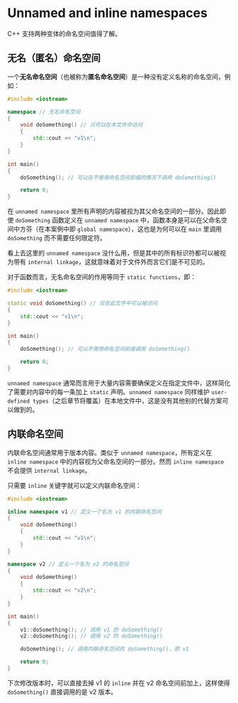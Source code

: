 # Unnamed and inline namespaces

C++ 支持两种变体的命名空间值得了解。

## 无名（匿名）命名空间

一个**无名命名空间**（也被称为**匿名命名空间**）是一种没有定义名称的命名空间，例如：

```cpp
#include <iostream>

namespace // 无名命名空间
{
    void doSomething() // 只可以在本文件中访问
    {
        std::cout << "v1\n";
    }
}

int main()
{
    doSomething(); // 可以在不使用命名空间前缀的情况下调用 doSomething()

    return 0;
}
```

在 `unnamed namespace` 里所有声明的内容被视为其父命名空间的一部分。因此即使 `doSomething` 函数定义在 `unnamed namespace` 中，函数本身是可以在父命名空间中方芬（在本案例中即 `global namespace`），这也是为何可以在 `main` 里调用 `doSomething` 而不需要任何限定符。

看上去这里的 `unnamed namespace` 没什么用，但是其中的所有标识符都可以被视为带有 `internal linkage`，这就意味着对于文件外而言它们是不可见的。

对于函数而言，无名命名空间的作用等同于 `static functions`，即：

```cpp
#include <iostream>

static void doSomething() // 仅在此文件中可以被访问
{
    std::cout << "v1\n";
}

int main()
{
    doSomething(); // 可以不使用命名空间前缀调用 doSomething()

    return 0;
}
```

`unnamed namespace` 通常而言用于大量内容需要确保定义在指定文件中，这样简化了需要对内容中的每一条加上 `static` 声明。`unnamed namespace` 同样维护 `user-defined types`（之后章节将覆盖）在本地文件中，这是没有其他别的代替方案可以做到的。

## 内联命名空间

内联命名空间通常用于版本内容。类似于 `unnamed namespace`，所有定义在 `inline namespace` 中的内容视为父命名空间的一部分。然而 `inline namespace` 不会提供 `internal linkage`。

只需要 `inline` 关键字就可以定义内联命名空间：

```cpp
#include <iostream>

inline namespace v1 // 定义一个名为 v1 的内联命名空间
{
    void doSomething()
    {
        std::cout << "v1\n";
    }
}

namespace v2 // 定义一个名为 v2 的命名空间
{
    void doSomething()
    {
        std::cout << "v2\n";
    }
}

int main()
{
    v1::doSomething(); // 调用 v1 的 doSomething()
    v2::doSomething(); // 调用 v2 的 doSomething()

    doSomething(); // 调用内联命名空间的 doSomething()，即 v1

    return 0;
}
```

下次修改版本时，可以直接去掉 v1 的 `inline` 并在 v2 命名空间前加上，这样使得 `doSomething()` 直接调用的是 v2 版本。
